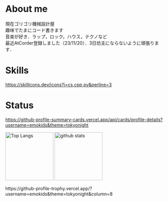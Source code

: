 # About me 
現在ゴリゴリ機械設計屋  
趣味でたまにコード書きます  
音楽が好き．ラップ，ロック，ハウス，テクノなど  
最近AtCorder登録しました（23/11/20）．3日坊主にならないように頑張ります．

# Skills
https://skillicons.dev/icons?i=cs,cpp,py&perline=3

# Status
https://github-profile-summary-cards.vercel.app/api/cards/profile-details?username=emokids&theme=tokyonight
<p align="left">
<img alt="Top Langs" height="150px" src="
https://github-readme-stats.vercel.app/api/top-langs/?username=emokids&layout=compact&count_private=true&show_icons=true&theme=tokyonight
" />
<img alt="github stats" height="150px" src="
https://github-readme-stats.vercel.app/api?username=emokids&count_private=true&show_icons=true&show_icons=true&theme=tokyonight
" />
</p>
https://github-profile-trophy.vercel.app/?username=emokids&theme=tokyonight&column=8
